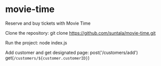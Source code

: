 # movie-time

Reserve and buy tickets with Movie Time

Clone the repository:
git clone https://github.com/suntala/movie-time.git

Run the project: 
node index.js

Add customer and get designated page: 
    post('/customers/add')
    get(`/customers/${customer.customerID}`)


